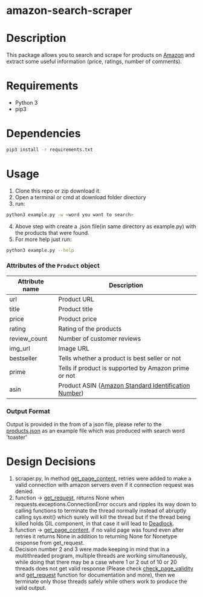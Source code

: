 # amazon-search-scraper

# Description
This package allows you to search and scrape for products on [Amazon](https://www.amazon.com) and extract some useful information (price, ratings, number of comments).

# Requirements
- Python 3
- pip3

# Dependencies
```bash
pip3 install -r requirements.txt
```

# Usage
1. Clone this repo or zip download it.
2. Open a terminal or cmd at download folder directory
3. run:
```bash 
python3 example.py -w <word you want to search>
```
4. Above step with create a .json file(in same directory as example.py) with the products that were found.
5. For more help just run:
```bash 
python3 example.py --help
```

### Attributes of the `Product` object

Attribute name      | Description
------------------- | ---------------------------------------
url                 | Product URL
title               | Product title
price               | Product price
rating              | Rating of the products
review_count        | Number of customer reviews
img_url             | Image URL
bestseller          | Tells whether a product is best seller or not
prime               | Tells if product is supported by Amazon prime or not
asin                | Product ASIN ([Amazon Standard Identification Number](https://fr.wikipedia.org/wiki/Amazon_Standard_Identification_Number))

### Output Format
Output is provided in the from of a json file, please refer to the [products.json](https://github.com/ankushduacodes/amazon-search-scraper/blob/master/products.json) as an example file which was produced with search word 'toaster'

# Design Decisions
1. scraper.py, In method [get_page_content](https://github.com/ankushduacodes/amazon-search-scraper/blob/master/amazon_scraper_module/scraper.py#L102), retries were added to make a valid connection with amazon servers even if it connection request was denied.
2. function -> [get_request](https://github.com/ankushduacodes/amazon-search-scraper/blob/master/amazon_scraper_module/scraper.py#L56), returns None when requests.exceptions.ConnectionError occurs and ripples its way down to calling functions to terminate the thread normally instead of abruptly calling sys.exit() which surely will kill the thread but if the thread being killed holds GIL component, in that case it will lead to [Deadlock](https://en.wikipedia.org/wiki/Deadlock).
3. function -> [get_page_content](https://github.com/ankushduacodes/amazon-search-scraper/blob/master/amazon_scraper_module/scraper.py#L102), if no valid page was found even after retries it returns None in addition to returning None for Nonetype response from get_request.
4. Decision number 2 and 3 were made keeping in mind that in a multithreaded program, multiple threads are working simultaneously, while doing that there may be a case where 1 or 2 out of 10 or 20 threads does not get valid response (Please check [check_page_validity](https://github.com/ankushduacodes/amazon-search-scraper/blob/master/amazon_scraper_module/scraper.py#L83[) and [get_request](https://github.com/ankushduacodes/amazon-search-scraper/blob/master/amazon_scraper_module/scraper.py#L56) function for documentation and more), then we terminate only those threads safely while others work to produce the valid output.
